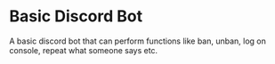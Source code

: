 # Basic Discord Bot
A basic discord bot that can perform functions like ban, unban, log on console, repeat what someone says etc.
